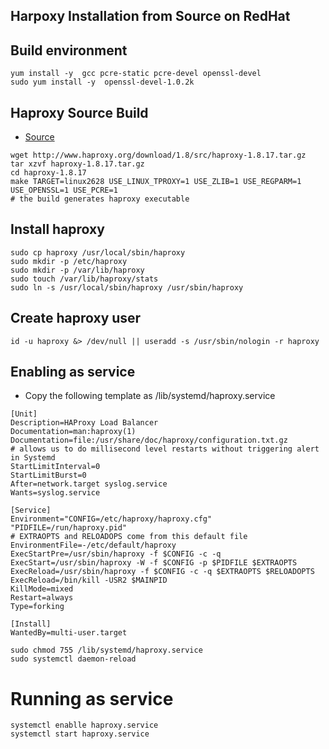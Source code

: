 ## Harpoxy  Installation from Source on RedHat

## Build environment
```
yum install -y  gcc pcre-static pcre-devel openssl-devel 
sudo yum install -y  openssl-devel-1.0.2k
```
## Haproxy Source Build
* [Source](http://www.haproxy.org/download/)
```
wget http://www.haproxy.org/download/1.8/src/haproxy-1.8.17.tar.gz
tar xzvf haproxy-1.8.17.tar.gz
cd haproxy-1.8.17
make TARGET=linux2628 USE_LINUX_TPROXY=1 USE_ZLIB=1 USE_REGPARM=1 USE_OPENSSL=1 USE_PCRE=1
# the build generates haproxy executable
```

##  Install haproxy
```
sudo cp haproxy /usr/local/sbin/haproxy
sudo mkdir -p /etc/haproxy
sudo mkdir -p /var/lib/haproxy 
sudo touch /var/lib/haproxy/stats
sudo ln -s /usr/local/sbin/haproxy /usr/sbin/haproxy
```

## Create haproxy user
```
id -u haproxy &> /dev/null || useradd -s /usr/sbin/nologin -r haproxy 
```

## Enabling as service 
* Copy the following template as /lib/systemd/haproxy.service
```
[Unit]
Description=HAProxy Load Balancer
Documentation=man:haproxy(1)
Documentation=file:/usr/share/doc/haproxy/configuration.txt.gz
# allows us to do millisecond level restarts without triggering alert in Systemd
StartLimitInterval=0
StartLimitBurst=0
After=network.target syslog.service
Wants=syslog.service

[Service]
Environment="CONFIG=/etc/haproxy/haproxy.cfg" "PIDFILE=/run/haproxy.pid"
# EXTRAOPTS and RELOADOPS come from this default file
EnvironmentFile=-/etc/default/haproxy
ExecStartPre=/usr/sbin/haproxy -f $CONFIG -c -q
ExecStart=/usr/sbin/haproxy -W -f $CONFIG -p $PIDFILE $EXTRAOPTS
ExecReload=/usr/sbin/haproxy -f $CONFIG -c -q $EXTRAOPTS $RELOADOPTS
ExecReload=/bin/kill -USR2 $MAINPID
KillMode=mixed
Restart=always
Type=forking

[Install]
WantedBy=multi-user.target

```
```
sudo chmod 755 /lib/systemd/haproxy.service
sudo systemctl daemon-reload
```
# Running as service 
```
systemctl enablle haproxy.service
systemctl start haproxy.service
```
